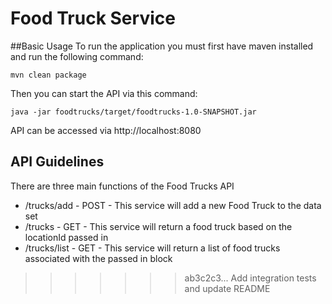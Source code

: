 # Food Truck Service

##Basic Usage
To run the application you must first have maven installed and run the following command:

```mvn clean package```

Then you can start the API via this command:

```java -jar foodtrucks/target/foodtrucks-1.0-SNAPSHOT.jar```

API can be accessed via http://localhost:8080

## API Guidelines

There are three main functions of the Food Trucks API
- /trucks/add - POST - This service will add a new Food Truck to the data set
- /trucks - GET - This service will return a food truck based on the locationId passed in
- /trucks/list - GET - This service will return a list of food trucks associated with the passed in block
>>>>>>> ab3c2c3... Add integration tests and update README
